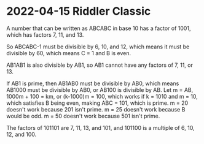 2022-04-15 Riddler Classic
==========================
A number that can be written as ABCABC in base 10 has a factor of 1001, which
has factors 7, 11, and 13.

So ABCABC-1 must be divisible by 6, 10, and 12, which means it must be
divisible by 60, which means C = 1 and B is even.

AB1AB1 is also divisible by AB1, so AB1 cannot have any factors of 7, 11, or
13.

If AB1 is prime, then AB1AB0 must be divisible by AB0, which means AB1000
must be divisible by AB0, or AB100 is divisible by AB.  Let m = AB,
1000m + 100 = km, or (k-1000)m = 100, which works if k = 1010 and m = 10, which
satisfies B being even, making ABC = 101, which is prime.  m = 20 doesn't
work because 201 isn't prime.  m = 25 doesn't work because B would be odd.
m = 50 doesn't work because 501 isn't prime.

The factors of 101101 are 7, 11, 13, and 101, and 101100 is a multiple of
6, 10, 12, and 100.
